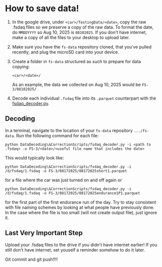 # How to save data!

1. In the google drive, under ```<car>/TestingData/<date>```, copy the raw .fsdaq files so we preserve a copy of the raw data. To format the date, do ```MMDDYYYY``` so Aug 10, 2025 is ```08102025```. If you don't have internet, make a copy of all the files to your desktop to upload later.

1. Make sure you have the ```fs-data``` repository cloned, that you've pulled recently, and plug the microSD card into your device.

1. Create a folder in ```fs-data``` structured as such to prepare for data copying:

    ```<car>/<date>/```
    
    As an example, the data we collected on Aug 10, 2025 would be ```FS-3/08102025/``` 

1. Decode each individual ```.fsdaq``` file into its ```.parquet``` counterpart with the [fsdaq_decoder.py](../DataDecoding&CorrectionScripts/fsdaq_decoder.py).

## Decoding

In a terminal, navigate to the location of your ```fs-data``` repository ```.../fs-data```. Run the following command for each file:

```
python DataDecoding\&CorrectionScripts/fsdaq_decoder.py -i <path to .fsdaq> -o FS-3/<date>/<useful file name that includes the date>
```

This would typically look like:

```
python DataDecoding\&CorrectionScripts/fsdaq_decoder.py -i /d/fsdaq/1.fsdaq -o FS-3/08172025/08172025short1.parquet
```
 for a file where the car was just turned on and off again or
```
python DataDecoding\&CorrectionScripts/fsdaq_decoder.py -i /d/fsdaq/1.fsdaq -o FS-3/08172025/08172025endurance1P1.parquet
```
for the first part of the first endurance run of the day. Try to stay consistent with file naming schemes by looking at what people have previously done. In the case where the file is too small (will not create output file), just ignore it.

## Last Very Important Step

Upload your .fsdaq files to the drive if you didn't have internet earlier! If you still don't have internet, set youself a reminder somehow to do it later.

Git commit and git push!!!!